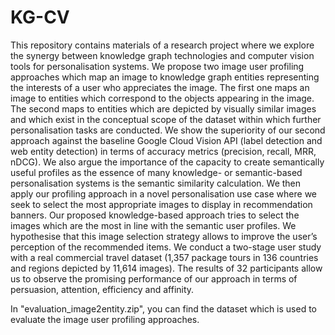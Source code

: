# KG-CV
<p>This repository contains materials of a research project where we explore the synergy between knowledge graph technologies and computer vision tools for personalisation systems. We propose two image user profiling approaches which map an image to knowledge graph entities representing the interests of a user who appreciates the image. The first one maps an image to entities which correspond to the objects appearing in the image. The second maps to entities which are depicted by visually similar images and which exist in the conceptual scope of the dataset within which further personalisation tasks are conducted. We show the superiority of our second approach against the baseline Google Cloud Vision API (label detection and web entity detection) in terms of accuracy metrics (precision, recall, MRR, nDCG). We also argue the importance of the capacity to create semantically useful profiles as the essence of many knowledge- or semantic-based personalisation systems is the semantic similarity calculation. We then apply our profiling approach in a novel personalisation use case where we seek to select the most appropriate images to display in recommendation banners. Our proposed knowledge-based approach tries to select the images which are the most in line with the semantic user profiles. We hypothesise that this image selection strategy allows to improve the user’s perception of the recommended items. We conduct a two-stage user study with a real commercial travel dataset (1,357 package tours in 136 countries and regions depicted by 11,614 images). The results of 32 participants allow us to observe the promising performance of our approach in terms of persuasion, attention, efficiency and affinity.</p>
<p>In "evaluation_image2entity.zip", you can find the dataset which is used to evaluate the image user profiling approaches.</p>
